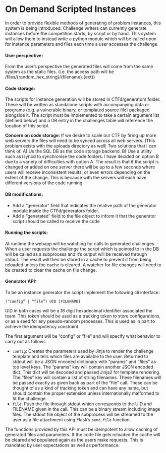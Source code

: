 # On Demand Scripted Instances

In order to provide flexible methods of generating of problem instances, this system is being introduced. Challenge writers can currently generate instances before the competition starts, by script or by hand. This system will allow them to instead write a python module which will be called upon for instance parameters and files each time a user accesses the challenge.

#### User perspective: 
From the user’s perspective the generated files will come from the same system as the static files. (i.e. the access path will be /files/{random_hex_string}/{filename}.{ext}) 

#### Code storage: 
The scripts for instance generation will be stored in CTFd/generators folder. These will be written as standalone scripts with accompanying data or programs (e.g. a vulnerable binary, or templated source file) packaged alongside it. The script must be implemented to take a certain argument list (defined below) and a DB entry in the challenges table will reference the location of this script. 

**Concern on code storage:** If we desire to scale our CTF by firing up more web servers the files will need to be synced across all web servers. (This problem exists with the uploads directory as well) Two solutions that I can think of. A) Us the SQL DB as the code storage backend. B) Use a utility such as lsyncd to synchronise the code folders. I have decided on option B due to a variety of difficulties with option A. The result is that if the script is changed or added on one server there will be up to a few seconds where users will receive inconsistent results, or even errors depending on the extent of the change. This is because with the servers will each have different versions of the code running. 

#### DB modifications:
* Add a  “generator” field that indicates the relative path of the generator module inside the CTFd/generators folder. 
* Add a “generated” field to the file object to inform it that the generator script should be called to receive the code

#### Running the scripts: 
At runtime the webapp will be watching for calls to generated challenges. When a user requests the challenge the script which is pointed to in the DB will be called as a subprocess and it’s output will be received through stdout. The result will then be stored in a cache to prevent it from being reloaded unless the cache is cleared. A watcher for file changes will need to be created to clear the cache on file change.  


#### Generator API: 
To be an instance generator the script implement the following cli interface:

`(“config” | “file”) UID [FILENAME]`

UID in both cases will be a 16 digit hexadecimal identifier associated the team. This token should be used as a tracking token to store configurations, or as a seed for any pseudo-random processes. This is used as in part to achieve the idempotency constraint.

The first argument will be “config” or “file” and will specify what behavior to carry out as follows
* `config`: Creates the parameters used by Jinja to render the challenge template and tells which files are available to the user. Returned to stdout will be a JSON encoded dictionary with “params” and “files” as top level keys. The “params” key will contain another JSON encoded dict. This dict will be decoded and passed Jinja2 for template rendering. The “files” key will contain a list of string filenames. These filenames will be passed exactly as given back as part of the “file” call. These can be thought of as a kind of tracking token and can have any name, but should contain the proper extension unless internationally malformed to fit the challenge. 
* `file`: Push the file through stdout which corresponds to the UID and FILENAME given in the call. This can be a binary stream including image files. The stdout file object of the subprocess will be streamed to the user as a file attachment using Flask’s `send_file` function. 

The functions provided by this API must be idempotent to allow caching of generated files and parameters. If the code file gets reloaded the cache will be cleared and populated again as the users make requests. This is mandated by user expectations as well as performance. 

